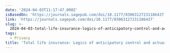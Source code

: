 ```yaml
---
date: '2024-04-03T11:17:47.000Z'
isBasedOn: 'https://journals.sagepub.com/doi/10.1177/03063127231186437'
link: 'https://journals.sagepub.com/doi/10.1177/03063127231186437'
slug: >-
  2024-04-03-total-life-insurance-logics-of-anticipatory-control-and-actuarial-governan
tags:
  - Privacy
title: 'Total life insurance: Logics of anticipatory control and actuarial governan'
---
```


